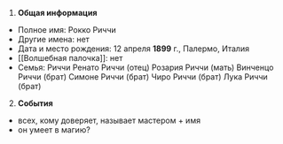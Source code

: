 1. **Общая информация**
 - Полное имя: Рокко Риччи
 - Другие имена: нет
 - Дата и место рождения: 12 апреля **1899** г., Палермо, Италия
 - [[Волшебная палочка]]: нет
 - Семья: Риччи
	Ренато Риччи (отец)
	Розария Риччи (мать)
	Винченцо Риччи (брат)
	Симоне Риччи (брат)
	Чиро Риччи (брат)
	Лука Риччи (брат)

2. **События**
 - всех, кому доверяет, называет мастером + имя
 - он умеет в магию?